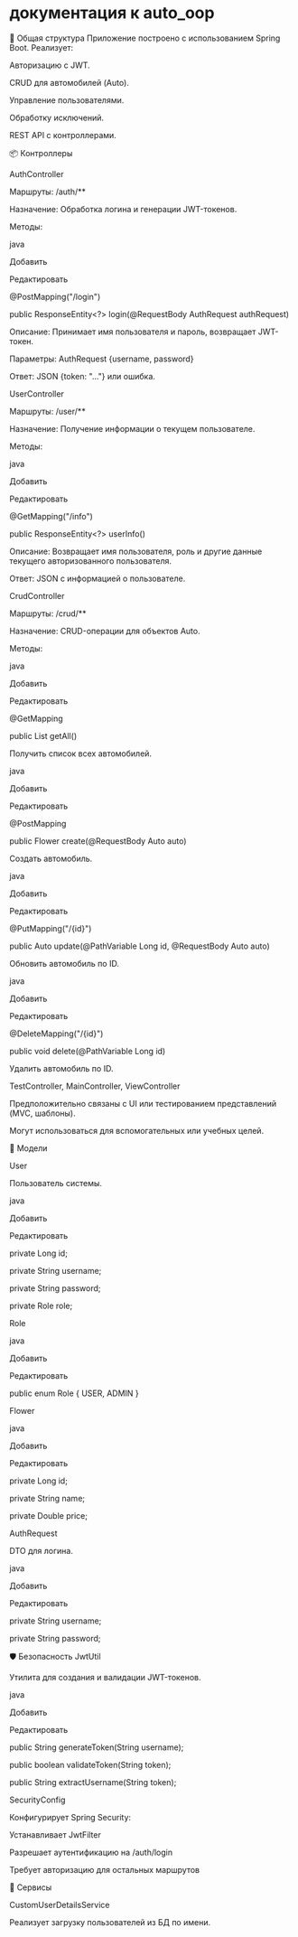 # документация к auto_oop
📍 Общая структура Приложение построено с использованием Spring Boot. Реализует:

Авторизацию с JWT.

CRUD для автомобилей (Auto).

Управление пользователями.

Обработку исключений.

REST API с контроллерами.

📦 Контроллеры

AuthController

Маршруты: /auth/**

Назначение: Обработка логина и генерации JWT-токенов.

Методы:

java

Добавить

Редактировать

@PostMapping("/login")

public ResponseEntity<?> login(@RequestBody AuthRequest authRequest)

Описание: Принимает имя пользователя и пароль, возвращает JWT-токен.

Параметры: AuthRequest {username, password}

Ответ: JSON {token: "..."} или ошибка.

UserController

Маршруты: /user/**

Назначение: Получение информации о текущем пользователе.

Методы:

java

Добавить

Редактировать

@GetMapping("/info")

public ResponseEntity<?> userInfo()

Описание: Возвращает имя пользователя, роль и другие данные текущего авторизованного пользователя.

Ответ: JSON с информацией о пользователе.

CrudController

Маршруты: /crud/**

Назначение: CRUD-операции для объектов Auto.

Методы:

java

Добавить

Редактировать

@GetMapping

public List getAll()

Получить список всех автомобилей.

java

Добавить

Редактировать

@PostMapping

public Flower create(@RequestBody Auto auto)

Создать автомобиль.

java

Добавить

Редактировать

@PutMapping("/{id}")

public Auto update(@PathVariable Long id, @RequestBody Auto auto)

Обновить автомобиль по ID.

java

Добавить

Редактировать

@DeleteMapping("/{id}")

public void delete(@PathVariable Long id)

Удалить автомобиль по ID.

TestController, MainController, ViewController

Предположительно связаны с UI или тестированием представлений (MVC, шаблоны).

Могут использоваться для вспомогательных или учебных целей.

🧩 Модели

User

Пользователь системы.

java

Добавить

Редактировать

private Long id;

private String username;

private String password;

private Role role;

Role

java

Добавить

Редактировать

public enum Role { USER, ADMIN }

Flower

java

Добавить

Редактировать

private Long id;

private String name;

private Double price;

AuthRequest

DTO для логина.

java

Добавить

Редактировать

private String username;

private String password;

🛡 Безопасность JwtUtil

Утилита для создания и валидации JWT-токенов.

java

Добавить

Редактировать

public String generateToken(String username);

public boolean validateToken(String token);

public String extractUsername(String token);

SecurityConfig

Конфигурирует Spring Security:

Устанавливает JwtFilter

Разрешает аутентификацию на /auth/login

Требует авторизацию для остальных маршрутов

🔧 Сервисы

CustomUserDetailsService

Реализует загрузку пользователей из БД по имени.

